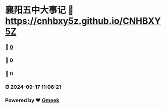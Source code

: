 # 襄阳五中大事记 :link: https://cnhbxy5z.github.io/CNHBXY5Z 
### :page_facing_up: [0](https://cnhbxy5z.github.io/CNHBXY5Z/tag.html) 
### :speech_balloon: 0 
### :hibiscus: 0 
### :alarm_clock: 2024-09-17 11:06:21 
### Powered by :heart: [Gmeek](https://github.com/Meekdai/Gmeek)
